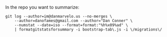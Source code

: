 
In the repo you want to summarize:

```
git log --author=im@danmarvelo.us --no-merges \
    --author=danofames@gmail.com --author="Dan Conner" \
    --numstat --date=iso --format=format:"%h%x09%ad" \
    | formatgitstatsforsummary -i bootstrap-tab\.js -i \/migrations\/

```